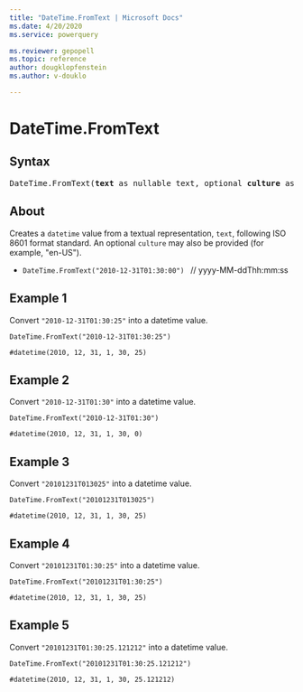 ```yaml
---
title: "DateTime.FromText | Microsoft Docs"
ms.date: 4/20/2020
ms.service: powerquery

ms.reviewer: gepopell
ms.topic: reference
author: dougklopfenstein
ms.author: v-douklo

---
```

# DateTime.FromText

## Syntax

<pre>
DateTime.FromText(<b>text</b> as nullable text, optional <b>culture</b> as nullable text) as nullable datetime
</pre>
  
## About  
Creates a `datetime` value from a textual representation, `text`, following ISO 8601 format standard. An optional `culture` may also be provided (for example, "en-US"). <ul> <li> <code>DateTime.FromText("2010-12-31T01:30:00") </code> // yyyy-MM-ddThh:mm:ss </li> </ul>

## Example 1
Convert `"2010-12-31T01:30:25"` into a datetime value.

```powerquery-m
DateTime.FromText("2010-12-31T01:30:25")
```

`#datetime(2010, 12, 31, 1, 30, 25)`

## Example 2
Convert `"2010-12-31T01:30"` into a datetime value.

```powerquery-m
DateTime.FromText("2010-12-31T01:30")
```

`#datetime(2010, 12, 31, 1, 30, 0)`

## Example 3
Convert `"20101231T013025"` into a datetime value.

```powerquery-m
DateTime.FromText("20101231T013025")
```

`#datetime(2010, 12, 31, 1, 30, 25)`

## Example 4
Convert `"20101231T01:30:25"` into a datetime value.

```powerquery-m
DateTime.FromText("20101231T01:30:25")
```

`#datetime(2010, 12, 31, 1, 30, 25)`

## Example 5
Convert `"20101231T01:30:25.121212"` into a datetime value.

```powerquery-m
DateTime.FromText("20101231T01:30:25.121212")
```

`#datetime(2010, 12, 31, 1, 30, 25.121212)`

